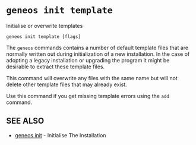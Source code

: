 # `geneos init template`

Initialise or overwrite templates

```text
geneos init template [flags]
```

The `geneos` commands contains a number of default template files that
are normally written out during initialization of a new installation. In
the case of adopting a legacy installation or upgrading the program it
might be desirable to extract these template files.

This command will overwrite any files with the same name but will not
delete other template files that may already exist.

Use this command if you get missing template errors using the `add`
command.

## SEE ALSO

* [geneos init](geneos_init.md)	 - Initialise The Installation

